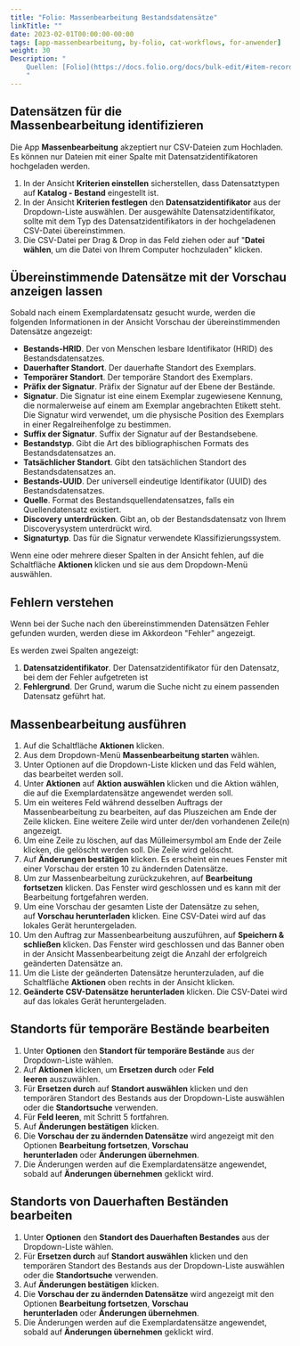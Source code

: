 ```yaml
---
title: "Folio: Massenbearbeitung Bestandsdatensätze"
linkTitle: ""
date: 2023-02-01T00:00:00-00:00
tags: [app-massenbearbeitung, by-folio, cat-workflows, for-anwender]
weight: 30
Description: "
    Quellen: [Folio](https://docs.folio.org/docs/bulk-edit/#item-records) & [GBV](https://info.gbv.de/pages/viewpage.action?pageId=845709329)
    "
---
```


## Datensätzen für die Massenbearbeitung identifizieren

Die App **Massenbearbeitung** akzeptiert nur CSV-Dateien zum Hochladen. Es können nur Dateien mit einer Spalte mit Datensatzidentifikatoren hochgeladen werden.

1.  In der Ansicht **Kriterien einstellen** sicherstellen, dass Datensatztypen auf **Katalog - Bestand** eingestellt ist.
2.  In der Ansicht **Kriterien festlegen** den **Datensatzidentifikator** aus der Dropdown-Liste auswählen. Der ausgewählte Datensatzidentifikator, sollte mit dem Typ des Datensatzidentifikators in der hochgeladenen CSV-Datei übereinstimmen.
3.  Die CSV-Datei per Drag & Drop in das Feld ziehen oder auf "**Datei wählen**, um die Datei von Ihrem Computer hochzuladen" klicken.

## Übereinstimmende Datensätze mit der Vorschau anzeigen lassen

Sobald nach einem Exemplardatensatz gesucht wurde, werden die folgenden Informationen in der Ansicht Vorschau der übereinstimmenden Datensätze angezeigt:

-   **Bestands-HRID**. Der von Menschen lesbare Identifikator (HRID) des Bestandsdatensatzes.
-   **Dauerhafter Standort**. Der dauerhafte Standort des Exemplars.
-   **Temporärer Standort**. Der temporäre Standort des Exemplars.
-   **Präfix der Signatur**. Präfix der Signatur auf der Ebene der Bestände.
-   **Signatur**. Die Signatur ist eine einem Exemplar zugewiesene Kennung, die normalerweise auf einem am Exemplar angebrachten Etikett steht. Die Signatur wird verwendet, um die physische Position des Exemplars in einer Regalreihenfolge zu bestimmen.
-   **Suffix der Signatur**. Suffix der Signatur auf der Bestandsebene.
-   **Bestandstyp**. Gibt die Art des bibliographischen Formats des Bestandsdatensatzes an.
-   **Tatsächlicher Standort**. Gibt den tatsächlichen Standort des Bestandsdatensatzes an.
-   **Bestands-UUID**. Der universell eindeutige Identifikator (UUID) des Bestandsdatensatzes.
-   **Quelle**. Format des Bestandsquellendatensatzes, falls ein Quellendatensatz existiert.
-   **Discovery** **unterdrücken**. Gibt an, ob der Bestandsdatensatz von Ihrem Discoverysystem unterdrückt wird.
-   **Signaturtyp**. Das für die Signatur verwendete Klassifizierungssystem.

Wenn eine oder mehrere dieser Spalten in der Ansicht fehlen, auf die Schaltfläche **Aktionen** klicken und sie aus dem Dropdown-Menü auswählen.

## Fehlern verstehen

Wenn bei der Suche nach den übereinstimmenden Datensätzen Fehler gefunden wurden, werden diese im Akkordeon "Fehler" angezeigt.

Es werden zwei Spalten angezeigt:

1.  **Datensatzidentifikator**. Der Datensatzidentifikator für den Datensatz, bei dem der Fehler aufgetreten ist
2.  **Fehlergrund**. Der Grund, warum die Suche nicht zu einem passenden Datensatz geführt hat.

## Massenbearbeitung ausführen

1.  Auf die Schaltfläche **Aktionen** klicken.
2.  Aus dem Dropdown-Menü **Massenbearbeitung starten** wählen.
3.  Unter Optionen auf die Dropdown-Liste klicken und das Feld wählen, das bearbeitet werden soll.
4.  Unter **Aktionen** auf **Aktion auswählen** klicken und die Aktion wählen, die auf die Exemplardatensätze angewendet werden soll.
5.  Um ein weiteres Feld während desselben Auftrags der Massenbearbeitung zu bearbeiten, auf das Pluszeichen am Ende der Zeile klicken. Eine weitere Zeile wird unter der/den vorhandenen Zeile(n) angezeigt.
6.  Um eine Zeile zu löschen, auf das Mülleimersymbol am Ende der Zeile klicken, die gelöscht werden soll. Die Zeile wird gelöscht.
7.  Auf **Änderungen bestätigen** klicken. Es erscheint ein neues Fenster mit einer Vorschau der ersten 10 zu ändernden Datensätze.
8.  Um zur Massenbearbeitung zurückzukehren, auf **Bearbeitung fortsetzen** klicken. Das Fenster wird geschlossen und es kann mit der Bearbeitung fortgefahren werden.
9.  Um eine Vorschau der gesamten Liste der Datensätze zu sehen, auf **Vorschau herunterladen** klicken. Eine CSV-Datei wird auf das lokales Gerät heruntergeladen.
10.  Um den Auftrag zur Massenbearbeitung auszuführen, auf **Speichern & schließen** klicken. Das Fenster wird geschlossen und das Banner oben in der Ansicht Massenbearbeitung zeigt die Anzahl der erfolgreich geänderten Datensätze an.
11.  Um die Liste der geänderten Datensätze herunterzuladen, auf die Schaltfläche **Aktionen** oben rechts in der Ansicht klicken.
12.  **Geänderte CSV-Datensätze herunterladen** klicken. Die CSV-Datei wird auf das lokales Gerät heruntergeladen.

## Standorts für temporäre Bestände bearbeiten

1.  Unter **Optionen** den **Standort für temporäre Bestände** aus der Dropdown-Liste wählen.
2.  Auf **Aktionen** klicken, um **Ersetzen durch** oder **Feld leeren** auszuwählen.
3.  Für **Ersetzen durch** auf **Standort auswählen** klicken und den temporären Standort des Bestands aus der Dropdown-Liste auswählen oder die **Standortsuche** verwenden.
4.  Für **Feld leeren**, mit Schritt 5 fortfahren.
5.  Auf **Änderungen bestätigen** klicken.
6.  Die **Vorschau der zu ändernden Datensätze** wird angezeigt mit den Optionen **Bearbeitung fortsetzen**, **Vorschau herunterladen** oder **Änderungen übernehmen**.
7.  Die Änderungen werden auf die Exemplardatensätze angewendet, sobald auf **Änderungen übernehmen** geklickt wird.

## Standorts von Dauerhaften Beständen bearbeiten

1.  Unter **Optionen** den **Standort des Dauerhaften Bestandes** aus der Dropdown-Liste wählen.
2.  Für **Ersetzen durch** auf **Standort auswählen** klicken und den temporären Standort des Bestands aus der Dropdown-Liste auswählen oder die **Standortsuche** verwenden.
3.  Auf **Änderungen bestätigen** klicken.
4.  Die **Vorschau der zu ändernden Datensätze** wird angezeigt mit den Optionen **Bearbeitung fortsetzen**, **Vorschau herunterladen** oder **Änderungen übernehmen**.
5.  Die Änderungen werden auf die Exemplardatensätze angewendet, sobald auf **Änderungen übernehmen** geklickt wird.
